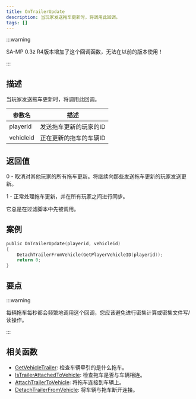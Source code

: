 ```yaml
---
title: OnTrailerUpdate
description: 当玩家发送拖车更新时，将调用此回调。
tags: []
---
```


:::warning

SA-MP 0.3z R4版本增加了这个回调函数，无法在以前的版本使用！

:::

## 描述

当玩家发送拖车更新时，将调用此回调。

| 参数名    | 描述                   |
| --------- | ---------------------- |
| playerid  | 发送拖车更新的玩家的ID |
| vehicleid | 正在更新的拖车的车辆ID |

## 返回值

0 - 取消对其他玩家的所有拖车更新。将继续向那些发送拖车更新的玩家发送更新。

1 - 正常处理拖车更新，并在所有玩家之间进行同步。

它总是在过滤脚本中先被调用。

## 案例

```c
public OnTrailerUpdate(playerid, vehicleid)
{
    DetachTrailerFromVehicle(GetPlayerVehicleID(playerid));
    return 0;
}
```

## 要点

:::warning

每辆拖车每秒都会频繁地调用这个回调，您应该避免进行密集计算或密集文件写/读操作。

:::

## 相关函数

- [GetVehicleTrailer](../functions/GetVehicleTrailer): 检查车辆牵引的是什么拖车。
- [IsTrailerAttachedToVehicle](../functions/IsTrailerAttachedToVehicle): 检查拖车是否与车辆相连。
- [AttachTrailerToVehicle](../functions/AttachTrailerToVehicle): 将拖车连接到车辆上。
- [DetachTrailerFromVehicle](../functions/DetachTrailerFromVehicle): 将车辆与拖车断开连接。
